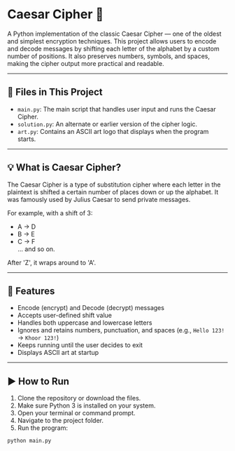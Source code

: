 # Caesar Cipher 🔐

A Python implementation of the classic Caesar Cipher — one of the oldest and simplest encryption techniques. This project allows users to encode and decode messages by shifting each letter of the alphabet by a custom number of positions. It also preserves numbers, symbols, and spaces, making the cipher output more practical and readable.

---

## 📁 Files in This Project

- `main.py`: The main script that handles user input and runs the Caesar Cipher.
- `solution.py`: An alternate or earlier version of the cipher logic.
- `art.py`: Contains an ASCII art logo that displays when the program starts.

---

## 💡 What is Caesar Cipher?

The Caesar Cipher is a type of substitution cipher where each letter in the plaintext is shifted a certain number of places down or up the alphabet. It was famously used by Julius Caesar to send private messages.

For example, with a shift of 3:
- A → D  
- B → E  
- C → F  
... and so on.

After 'Z', it wraps around to 'A'.

---

## 🔧 Features

- Encode (encrypt) and Decode (decrypt) messages
- Accepts user-defined shift value
- Handles both uppercase and lowercase letters
- Ignores and retains numbers, punctuation, and spaces (e.g., `Hello 123!` → `Khoor 123!`)
- Keeps running until the user decides to exit
- Displays ASCII art at startup

---

## ▶️ How to Run

1. Clone the repository or download the files.
2. Make sure Python 3 is installed on your system.
3. Open your terminal or command prompt.
4. Navigate to the project folder.
5. Run the program:
```bash
python main.py
